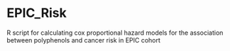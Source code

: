 # EPIC_Risk
R script for calculating cox proportional hazard models for the association between polyphenols and cancer risk in EPIC cohort
